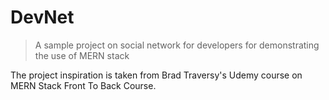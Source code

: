 # DevNet

> A sample project on social network for developers for demonstrating the use of MERN stack 

The project inspiration is taken from Brad Traversy's Udemy course on MERN Stack Front To Back Course.
